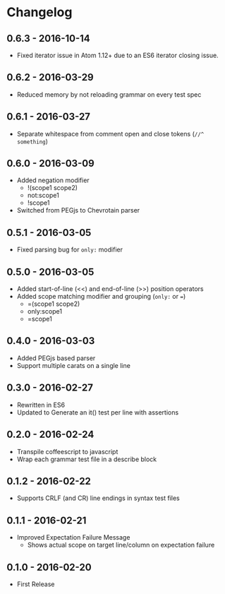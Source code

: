 # Changelog

## 0.6.3 - 2016-10-14

- Fixed iterator issue in Atom 1.12+ due to an ES6 iterator closing issue.

## 0.6.2 - 2016-03-29

- Reduced memory by not reloading grammar on every test spec

## 0.6.1 - 2016-03-27

- Separate whitespace from comment open and close tokens (`//^ something`)

## 0.6.0 - 2016-03-09

- Added negation modifier
  - !(scope1 scope2)
  - not:scope1
  - !scope1
- Switched from PEGjs to Chevrotain parser

## 0.5.1 - 2016-03-05

- Fixed parsing bug for `only:` modifier

## 0.5.0 - 2016-03-05

- Added start-of-line (<<) and end-of-line (>>) position operators
- Added scope matching modifier and grouping (`only:` or `=`)
  - =(scope1 scope2)
  - only:scope1
  - =scope1

## 0.4.0 - 2016-03-03

- Added PEGjs based parser
- Support multiple carats on a single line

## 0.3.0 - 2016-02-27

- Rewritten in ES6
- Updated to Generate an it() test per line with assertions

## 0.2.0 - 2016-02-24

- Transpile coffeescript to javascript
- Wrap each grammar test file in a describe block

## 0.1.2 - 2016-02-22

- Supports CRLF (and CR) line endings in syntax test files

## 0.1.1 - 2016-02-21

- Improved Expectation Failure Message
  - Shows actual scope on target line/column on expectation failure

## 0.1.0 - 2016-02-20

- First Release
